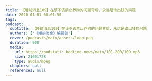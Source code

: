 ```yaml
---
title: 【睡前消息109】在该不该禁止养狗的问题背后，永远是谁出钱的问题
date: 2020-01-01 00:01:50
tags:
podcast:
  subtitle: 【睡前消息109】在该不该禁止养狗的问题背后，永远是谁出钱的问题
  authors: ['《睡前消息》编辑部']
  cover: /podcasts/main/assets/logo.png
  duration: 900
  media:
    url: https://podstatic.bedtime.news/main/101-200/109.mp3
    size: 21601728
    type: audio/mpeg
  chapters: null
  references: null
---
```

